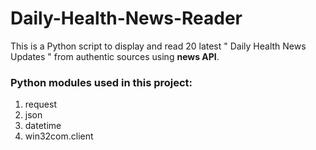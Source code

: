 
# Daily-Health-News-Reader
This is a Python script to display and read 20 latest " Daily Health News Updates " from authentic sources using **news API**.

### Python modules used in this project:
1. request
2. json
3. datetime
4. win32com.client

